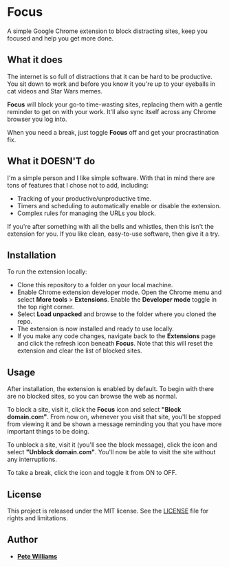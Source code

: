 # Focus

A simple Google Chrome extension to block distracting sites, keep you focused and help you get more done.

## What it does

The internet is so full of distractions that it can be hard to be productive. You sit down to work and before you know it you're up to your eyeballs in cat videos and Star Wars memes.

**Focus** will block your go-to time-wasting sites, replacing them with a gentle reminder to get on with your work. It'll also sync itself across any Chrome browser you log into.

When you need a break, just toggle **Focus** off and get your procrastination fix.

## What it DOESN'T do

I'm a simple person and I like simple software. With that in mind there are tons of features that I chose not to add, including:

* Tracking of your productive/unproductive time.
* Timers and scheduling to automatically enable or disable the extension.
* Complex rules for managing the URLs you block.

If you're after something with all the bells and whistles, then this isn't the extension for you. If you like clean, easy-to-use software, then give it a try.

## Installation

To run the extension locally:

* Clone this repository to a folder on your local machine.
* Enable Chrome extension developer mode. Open the Chrome menu and select **More tools** > **Extensions**. Enable the **Developer mode** toggle in the top right corner.
* Select **Load unpacked** and browse to the folder where you cloned the repo.
* The extension is now installed and ready to use locally.
* If you make any code changes, navigate back to the **Extensions** page and click the refresh icon beneath **Focus**. Note that this will reset the extension and clear the list of blocked sites.

## Usage

After installation, the extension is enabled by default. To begin with there are no blocked sites, so you can browse the web as normal.

To block a site, visit it, click the **Focus** icon and select **"Block domain.com"**. From now on, whenever you visit that site, you'll be stopped from viewing it and be shown a message reminding you that you have more important things to be doing.

To unblock a site, visit it (you'll see the block message), click the icon and select **"Unblock domain.com"**. You'll now be able to visit the site without any interruptions.

To take a break, click the icon and toggle it from ON to OFF.

## License

This project is released under the MIT license. See the [LICENSE](LICENSE.md) file for rights and limitations.

## Author

* [**Pete Williams**](https://github.com/petewritescode)